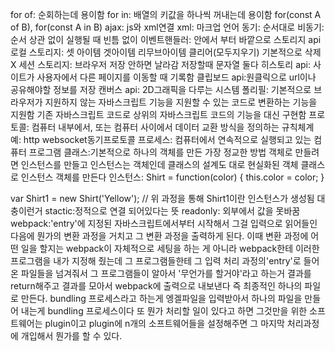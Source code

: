 for of: 순회하는데 용이함
for in: 배열의 키값을 하나씩 꺼내는데 용이함
for(const A of B), for(const A in B)
ajax: js와 xml연결
xml: 마크업 언어
동기: 순서대로
비동기: 순서 상관 없이 실행될 때 빈틈 없이
이벤트핸들러: 안에서 부터 바깥으로
스토리지 api
로컬 스토리지: 셋 아이템 겟아이템 리무브아이템 클리어(모두지우기) 기본적으로 삭제 X
세션 스토리지: 브라우저 저장 안하면 날라감 저장할때 문자열 둘다
히스토리 api: 사이트가 사용자에서 다른 페이지를 이동할 때 기록함
클립보드 api:원클릭으로 url이나 공유해야할 정보를 저장
캔버스 api: 2D그래픽을 다루는 시스템
폴리필: 기본적으로 브라우저가 지원하지 않는 자바스크립트 기능을 지원할 수 있는 코드로
변환하는 기능을 지원함 기존 자바스크립트 코드로 상위의 자바스크립트 코드의
기능을 대신 구현함
프로토콜: 컴퓨터 내부에서, 또는 컴퓨터 사이에서 데이터 교환 방식을 정의하는 규칙체계 예: http
websocket동기프로토콜
프로세스: 컴퓨터에서 연속적으로 실행되고 있는 컴퓨터 프로그램
클래스:기본적으로 하나의 객체를 만든 가장 정교한 방법 객체로 만들려면 인스턴스를 만들고
인스턴스는 객체인데 클래스의 설계도 대로 현실화된 객체 클래스로 인스턴스 객체를 만든다
인스턴스: Shirt = function(color) {
this.color = color;
}

var Shirt1 = new Shirt('Yellow');
// 위 과정을 통해 Shirt1이란 인스턴스가 생성됨 대충이런거
stactic:정적으로 연결 되어있다는 뜻
readonly: 외부에서 값을 못바꿈
webpack:'entry'에 지정된 자바스크립트에서부터 시작해서 그걸 입력으로 읽어들인 다음에
뭔가의 변환 과정을 거치고 그 변환 과정을 출력하게 된다. 이때 변환 과정에 어떤 일을 할지는 webpack이 자체적으로 세팅을 하는 게 아니라 webpack한테 이러한 프로그램을 내가 지정해 줬는데 그 프로그램들한테 그 입력 처리 과정의'entry'로 들어온 파일들을 넘겨줘서 그 프로그램들이 알아서 '무언가를 할거야'라고 하는거 결과를 return해주고 결과를 모아서 webpack에 출력으로 내보낸다 즉 최종적인 하나의 파일로 만든다. bundling 프로세스라고 하는게 엥겔파일을 입력받아서
하나의 파일을 만들어 내는게 bundling 프로세스이다 또 뭔가 처리할 일이 있다고 하면 그것만을 위한 소프트웨어는 plugin이고 plugin에 n개의 소프트웨어들을 설정해주면 그 마지막 처리과정에 개입해서 뭔가를 할 수 있다.
